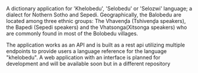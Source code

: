 A dictionary application for 'Khelobedu', 'Selobedu' or 'Selozwi' language; a dialect 
for Nothern Sotho and Sepedi. Geographically, the Balobedu are located among three 
ethnic groups: The Vhavenḓa (Tshivenḓa speakers), the Bapedi (Sepedi speakers) and the 
Vhatsonga(Xitsonga speakers) who are commonly found in most of the Bolobedu villages.

The application works as an API and is built as a rest api utilizing multiple endpoints 
to provide users a language reference for the language "khelobedu". A web application 
with an interface is planned for development and will be available soon but in a 
different repository
